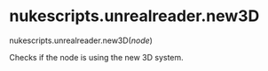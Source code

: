 # nukescripts.unrealreader.new3D
nukescripts.unrealreader.new3D(_node_)

Checks if the node is using the new 3D system.